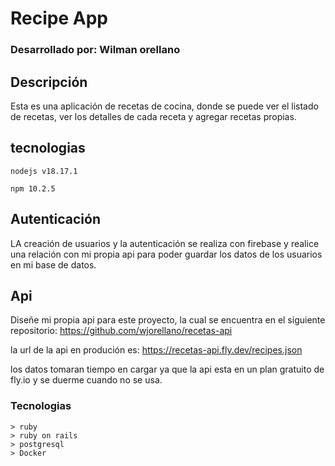 # Recipe App

### Desarrollado por: Wilman orellano

## Descripción

Esta es una aplicación de recetas de cocina, donde se puede ver el listado de recetas, ver los detalles de cada receta y agregar recetas propias.


## tecnologias
```
nodejs v18.17.1

npm 10.2.5

```

## Autenticación
LA creación de usuarios y la autenticación se realiza con firebase y realice una relación con mi propia api para poder guardar los datos de los usuarios en mi base de datos.

## Api


Diseñe mi propia api para este proyecto, la cual se encuentra en el siguiente repositorio:
https://github.com/wjorellano/recetas-api

la url de la api en produción es: https://recetas-api.fly.dev/recipes.json

los datos tomaran tiempo en cargar ya que la api esta en un plan gratuito de fly.io y se duerme cuando no se usa.

### Tecnologias
```
> ruby
> ruby on rails
> postgresql
> Docker
```



